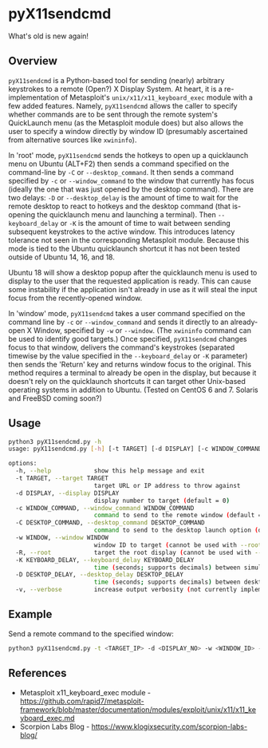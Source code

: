 # pyX11sendcmd

What's old is new again!

## Overview
`pyX11sendcmd` is a Python-based tool for sending (nearly) arbitrary keystrokes
to a remote (Open?) X Display System. At heart, it is a re-implementation of
Metasploit's `unix/x11/x11_keyboard_exec` module with a few added features.
Namely, `pyX11sendcmd` allows the caller to specify whether commands are to be
sent through the remote system's QuickLaunch menu (as the Metasploit module
does) but also allows the user to specify a window directly by window ID
(presumably ascertained from alternative sources like `xwininfo`).

In 'root' mode, `pyX11sendcmd` sends the hotkeys to open up a quicklaunch menu
on Ubuntu (ALT+F2) then sends a command specified on the command-line by `-C` or
`--desktop_command`. It then sends a command specified by `-c` or `--window_command`
to the window that currently has focus (ideally the one that was just opened by
the desktop command). There are two delays: `-D` or `--desktop_delay` is the
amount of time to wait for the remote desktop to react to hotkeys and the
desktop command (that is- opening the quicklaunch menu and launching a
terminal). Then `--keyboard_delay` or `-K` is the amount of time to wait between
sending subsequent keystrokes to the active window. This introduces latency
tolerance not seen in the corresponding Metasploit module. Because this mode is
tied to the Ubuntu quicklaunch shortcut it has not been tested outside of
Ubuntu 14, 16, and 18.

Ubuntu 18 will show a desktop popup after the quicklaunch menu is used to
display to the user that the requested application is ready. This can cause
some instability if the application isn't already in use as it will steal the
input focus from the recently-opened window.

In 'window' mode, `pyX11sendcmd` takes a user command specified on the command
line by `-c` or `--window_command` and sends it directly to an already-open X
Window, specified by `-w` or `--window`. (The `xwininfo` command can be used to
identify good targets.) Once specified, `pyX11sendcmd` changes focus to that
window, delivers the command's keystrokes (separated timewise by the value
specified in the `--keyboard_delay` or `-K` parameter) then sends the 'Return' key
and returns window focus to the original. This method requires a terminal to
already be open in the display, but because it doesn't rely on the quicklaunch
shortcuts it can target other Unix-based operating systems in addition to
Ubuntu. (Tested on CentOS 6 and 7. Solaris and FreeBSD coming soon?)

## Usage

```sh
python3 pyX11sendcmd.py -h
usage: pyX11sendcmd.py [-h] [-t TARGET] [-d DISPLAY] [-c WINDOW_COMMAND] [-C DESKTOP_COMMAND] [-w WINDOW] [-R] [-K KEYBOARD_DELAY] [-D DESKTOP_DELAY] [-v]

options:
  -h, --help            show this help message and exit
  -t TARGET, --target TARGET
                        target URL or IP address to throw against
  -d DISPLAY, --display DISPLAY
                        display number to target (default = 0)
  -c WINDOW_COMMAND, --window_command WINDOW_COMMAND
                        command to send to the remote window (default = sleep 10)
  -C DESKTOP_COMMAND, --desktop_command DESKTOP_COMMAND
                        command to send to the desktop launch option (default = xterm)
  -w WINDOW, --window WINDOW
                        window ID to target (cannot be used with --root)
  -R, --root            target the root display (cannot be used with --window)
  -K KEYBOARD_DELAY, --keyboard_delay KEYBOARD_DELAY
                        time (seconds; supports decimals) between simulated keystrokes
  -D DESKTOP_DELAY, --desktop_delay DESKTOP_DELAY
                        time (seconds; supports decimals) between desktop input events
  -v, --verbose         increase output verbosity (not currently implemented)
```

## Example

Send a remote command to the specified window:
```sh
python3 pyX11sendcmd.py -t <TARGET_IP> -d <DISPLAY_NO> -w <WINDOW_ID> -c 'sleep 10'
```

## References
- Metasploit x11_keyboard_exec module - <https://github.com/rapid7/metasploit-framework/blob/master/documentation/modules/exploit/unix/x11/x11_keyboard_exec.md>
- Scorpion Labs Blog - <https://www.klogixsecurity.com/scorpion-labs-blog/>
